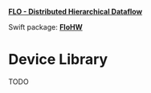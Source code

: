 **[FLO - Distributed Hierarchical Dataflow](https://github.com/kk-0129/Flo)**

Swift package: **[FloHW](../README.md)**

# Device Library

TODO
